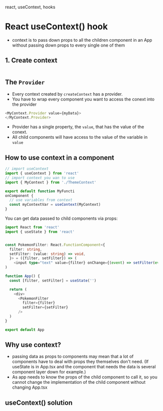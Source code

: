 react, useContext, hooks

# React useContext() hook
- context is to pass down props to all the children component in an App without passing down props to every single one of them

## 1. Create context
```jsx

```

## The `Provider`
- Every context created by `createContext` has a provider.
- You have to wrap every component you want to access the conext into the provider
```javascript
<MyContext.Provider value={myData}>
</MyContext.Provider>
```
- Provider has a single property, the `value`, that has the value of the conext.
- All child components will have access to the value of the variable in `value`

## How to use context in a component
```jsx
// import useContext
import { useContext } from 'react'
// import context you wan to use
import { MyContext } from './ThemeContext'

export default function MyFuncti
onComponent {
  // use variables from context
  const myContextVar = useContext(MyContext)
}
```

You can get data passed to child components via props:
```typescript
import React from 'react'
import { useState } from 'react'


const PokemonFilter: React.FunctionComponent<{
  filter: string,
  setFilter: (value: string) => void,
  }> = ({filter, setFilter}) => (
    <input type="text" value={filter} onChange={(event) => setFilter(event.target.value) }></input>
)

function App() {
  const [filter, setFilter] = useState('')

  return (
    <div>
      <PokemonFilter 
        filter={filter}
        setFilter={setFilter}
      />
  )
}

export default App
```


## Why use context?
- passing data as props to components may mean that a lot of components have to deal with props they themselves don't need. (If useState is in App.tsx and the component that needs the data is several component layer down for example.)
- As app needs to know the props of the child component to call it, so you cannot change the implementation of the child component without changing App.tsx


## useContext() solution 